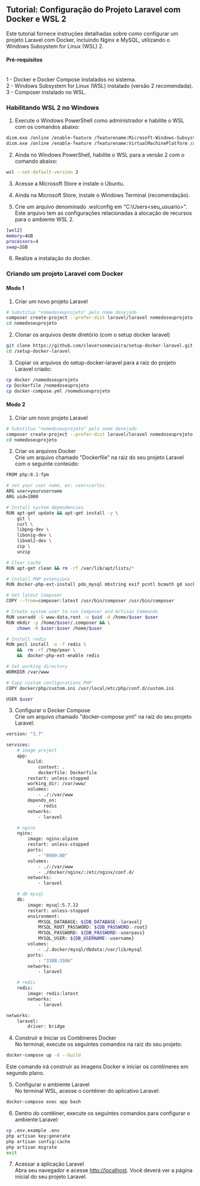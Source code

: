 <h2>Tutorial: Configuração do Projeto Laravel com Docker e WSL 2</h2>

Este tutorial fornece instruções detalhadas sobre como configurar um projeto Laravel com Docker, incluindo Nginx e MySQL, utilizando o Windows Subsystem for Linux (WSL) 2. <br>

<h4>Pré-requisitos</h4><br>
1 - Docker e Docker Compose instalados no sistema.<br>
2 - Windows Subsystem for Linux (WSL) instalado (versão 2 recomendada).<br>
3 - Composer instalado no WSL.<br>

<h3>Habilitando WSL 2 no Windows</h3>

1) Execute o Windows PowerShell como administrador e habilite o WSL com os comandos abaixo: <br>
```sh
dism.exe /online /enable-feature /featurename:Microsoft-Windows-Subsystem-Linux /all /norestart
dism.exe /online /enable-feature /featurename:VirtualMachinePlatform /all /norestart
```

2) Ainda no Windows PowerShell, habilite o WSL para a versão 2 com o comando abaixo:
```sh
wsl --set-default-version 2
```

3) Acesse a Microsoft Store e instale o Ubuntu. <br>

4) Ainda na Microsoft Store, instale o Windows Terminal (recomendação). <br>

5) Crie um arquivo denominado .wslconfig em "C:\Users\<seu_usuario>". Este arquivo tem as configurações relacionadas à alocação de recursos para o ambiente WSL 2.  
```sh
[wsl2]
memory=4GB
processors=4
swap=2GB
```

6) Realize a instalação do docker.


<h3>Criando um projeto Laravel com Docker</h3>

<h4>Modo 1</h4>

1) Criar um novo projeto Laravel <br>

```sh
# Substitua "nomedoseuprojeto" pelo nome desejado
composer create-project --prefer-dist laravel/laravel nomedoseuprojeto
cd nomedoseuprojeto
```

2) Clonar os arquivos deste diretório (com o setup docker laravel) <br>

```sh
git clone https://github.com/cleversonmvieira/setup-docker-laravel.git
cd /setup-docker-laravel
```   

3) Copiar os arquivos do setup-docker-laravel para a raiz do projeto Laravel criado:
```sh
cp docker /nomedoseuprojeto
cp Dockerfile /nomedoseuprojeto
cp docker-compose.yml /nomedoseuprojeto
```

<h4>Modo 2</h4>

1) Criar um novo projeto Laravel <br>

```sh
# Substitua "nomedoseuprojeto" pelo nome desejado
composer create-project --prefer-dist laravel/laravel nomedoseuprojeto
cd nomedoseuprojeto
```

2) Criar os arquivos Docker <br>
Crie um arquivo chamado "Dockerfile" na raiz do seu projeto Laravel com o seguinte conteúdo: <br>

```sh
FROM php:8.1-fpm

# set your user name, ex: user=carlos
ARG user=yourusername
ARG uid=1000

# Install system dependencies
RUN apt-get update && apt-get install -y \
    git \
    curl \
    libpng-dev \
    libonig-dev \
    libxml2-dev \
    zip \
    unzip

# Clear cache
RUN apt-get clean && rm -rf /var/lib/apt/lists/*

# Install PHP extensions
RUN docker-php-ext-install pdo_mysql mbstring exif pcntl bcmath gd sockets

# Get latest Composer
COPY --from=composer:latest /usr/bin/composer /usr/bin/composer

# Create system user to run Composer and Artisan Commands
RUN useradd -G www-data,root -u $uid -d /home/$user $user
RUN mkdir -p /home/$user/.composer && \
    chown -R $user:$user /home/$user

# Install redis
RUN pecl install -o -f redis \
    &&  rm -rf /tmp/pear \
    &&  docker-php-ext-enable redis

# Set working directory
WORKDIR /var/www

# Copy custom configurations PHP
COPY docker/php/custom.ini /usr/local/etc/php/conf.d/custom.ini

USER $user
```


3) Configurar o Docker Compose <br>
Crie um arquivo chamado "docker-compose.yml" na raiz do seu projeto Laravel: <br>
```sh
version: "3.7"

services:
    # image project
    app:
        build:
            context: .
            dockerfile: Dockerfile
        restart: unless-stopped
        working_dir: /var/www/
        volumes:
            - ./:/var/www
        depends_on:
            - redis
        networks:
            - laravel

    # nginx
    nginx:
        image: nginx:alpine
        restart: unless-stopped
        ports:
            - "8989:80"
        volumes:
            - ./:/var/www
            - ./docker/nginx/:/etc/nginx/conf.d/
        networks:
            - laravel

    # db mysql
    db:
        image: mysql:5.7.22
        restart: unless-stopped
        environment:
            MYSQL_DATABASE: ${DB_DATABASE:-laravel}
            MYSQL_ROOT_PASSWORD: ${DB_PASSWORD:-root}
            MYSQL_PASSWORD: ${DB_PASSWORD:-userpass}
            MYSQL_USER: ${DB_USERNAME:-username}
        volumes:
            - ./.docker/mysql/dbdata:/var/lib/mysql
        ports:
            - "3388:3306"
        networks:
            - laravel

    # redis
    redis:
        image: redis:latest
        networks:
            - laravel

networks:
    laravel:
        driver: bridge
```

4) Construir e Iniciar os Contêineres Docker <br>
No terminal, execute os seguintes comandos na raiz do seu projeto: <br>

```sh
docker-compose up -d --build
```

Este comando irá construir as imagens Docker e iniciar os contêineres em segundo plano.

5) Configurar o ambiente Laravel <br>
No terminal WSL, acesse o contêiner do aplicativo Laravel: <br>
```sh
docker-compose exec app bash
```

6) Dentro do contêiner, execute os seguintes comandos para configurar o ambiente Laravel: <br>
```sh
cp .env.example .env
php artisan key:generate
php artisan config:cache
php artisan migrate
exit
```

7) Acessar a aplicação Laravel</h3><br>
Abra seu navegador e acesse <a href="http://localhost" tarjet="_blank">http://localhost</a>. Você deverá ver a página inicial do seu projeto Laravel. <br>
